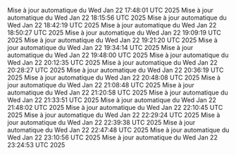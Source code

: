 Mise à jour automatique du Wed Jan 22 17:48:01 UTC 2025
Mise à jour automatique du Wed Jan 22 18:15:56 UTC 2025
Mise à jour automatique du Wed Jan 22 18:42:19 UTC 2025
Mise à jour automatique du Wed Jan 22 18:50:27 UTC 2025
Mise à jour automatique du Wed Jan 22 19:09:19 UTC 2025
Mise à jour automatique du Wed Jan 22 19:21:20 UTC 2025
Mise à jour automatique du Wed Jan 22 19:34:14 UTC 2025
Mise à jour automatique du Wed Jan 22 19:48:00 UTC 2025
Mise à jour automatique du Wed Jan 22 20:12:35 UTC 2025
Mise à jour automatique du Wed Jan 22 20:28:27 UTC 2025
Mise à jour automatique du Wed Jan 22 20:36:19 UTC 2025
Mise à jour automatique du Wed Jan 22 20:48:08 UTC 2025
Mise à jour automatique du Wed Jan 22 21:08:48 UTC 2025
Mise à jour automatique du Wed Jan 22 21:20:58 UTC 2025
Mise à jour automatique du Wed Jan 22 21:33:51 UTC 2025
Mise à jour automatique du Wed Jan 22 21:48:02 UTC 2025
Mise à jour automatique du Wed Jan 22 22:10:45 UTC 2025
Mise à jour automatique du Wed Jan 22 22:29:24 UTC 2025
Mise à jour automatique du Wed Jan 22 22:39:38 UTC 2025
Mise à jour automatique du Wed Jan 22 22:47:48 UTC 2025
Mise à jour automatique du Wed Jan 22 23:10:56 UTC 2025
Mise à jour automatique du Wed Jan 22 23:24:53 UTC 2025
